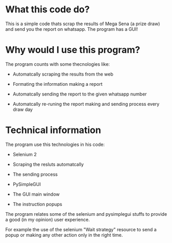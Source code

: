 # What this code do?
This is a simple code thats scrap the results of Mega Sena (a prize draw) and send you the report on whatsapp. The program has a GUI!

# Why would I use this program?
The program counts with some thecnologies like:

- Automatcally scraping the results from the web

- Formating the information making a report

- Automatcally sending the report to the given whatsapp number

- Automatcally re-runing the report making and sending process every draw day

# Technical information
The program use this technologies in his code:

- Selenium 2

-   Scraping the resluts automatcally

-   The sending process

- PySimpleGUI

-   The GUI main window

-   The instruction popups

The program relates some of the selenium and pysimplegui stuffs to provide a good (in my opinion) user experience.

For example the use of the selenium "Wait strategy" resource to send a popup or making any other action only in the right time.